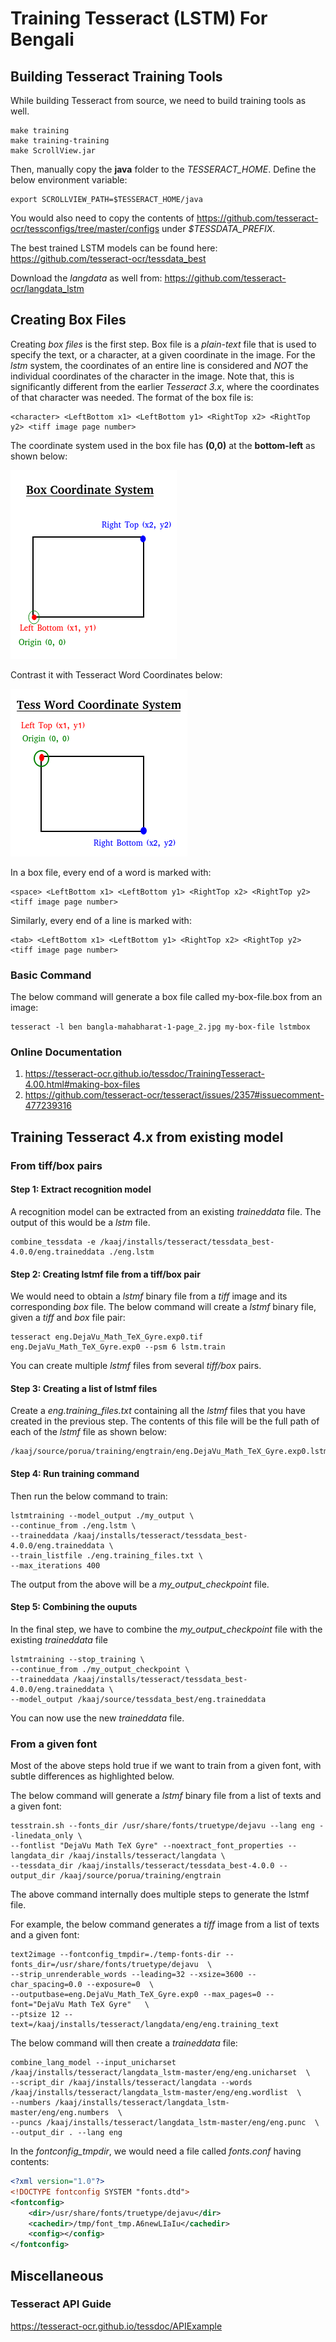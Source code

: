 # Training Tesseract (LSTM) For Bengali
## Building Tesseract Training Tools
While building Tesseract from source, we need to build training tools as well.

    make training
    make training-training
    make ScrollView.jar

Then, manually copy the  __java__  folder to the *TESSERACT_HOME*. Define the below environment variable:

    export SCROLLVIEW_PATH=$TESSERACT_HOME/java

You would also need to copy the contents of <https://github.com/tesseract-ocr/tessconfigs/tree/master/configs> under *$TESSDATA_PREFIX*.   

The best trained LSTM models can be found here: <https://github.com/tesseract-ocr/tessdata_best>  

Download the *langdata* as well from: <https://github.com/tesseract-ocr/langdata_lstm>

## Creating Box Files
Creating *box files* is the first step. Box file is a *plain-text* file that is used to specify the text, or a character, at a given coordinate in the image. For the *lstm* system, the coordinates of an entire line is considered and *NOT* the individual coordinates of the character in the image. Note that, this is significantly different from the earlier *Tesseract 3.x*, where the coordinates of that character was needed. The format of the box file is:

    <character> <LeftBottom x1> <LeftBottom y1> <RightTop x2> <RightTop y2> <tiff image page number>
   
The coordinate system used in the box file has **(0,0)** at the **bottom-left** as shown below:

![Box Coordinate System](docs/box-coordinate-system.png)

Contrast it with Tesseract Word Coordinates below:

![Tesseract Word Coordinate System](docs/tess-word-coordinate-system.png)

In a box file, every end of a word is marked with:

    <space> <LeftBottom x1> <LeftBottom y1> <RightTop x2> <RightTop y2> <tiff image page number>
    
Similarly, every end of a line is marked with:

    <tab> <LeftBottom x1> <LeftBottom y1> <RightTop x2> <RightTop y2> <tiff image page number>        

### Basic Command

The below command will generate a box file called my-box-file.box from an image:

    tesseract -l ben bangla-mahabharat-1-page_2.jpg my-box-file lstmbox
    
### Online Documentation
1. <https://tesseract-ocr.github.io/tessdoc/TrainingTesseract-4.00.html#making-box-files>
1. <https://github.com/tesseract-ocr/tesseract/issues/2357#issuecomment-477239316>    
    
## Training Tesseract 4.x from existing model

### From tiff/box pairs

#### Step 1: Extract recognition model

A recognition model can be extracted from an existing *traineddata* file. The output of this would be a *lstm* file.
    
    combine_tessdata -e /kaaj/installs/tesseract/tessdata_best-4.0.0/eng.traineddata ./eng.lstm

#### Step 2: Creating lstmf file from a tiff/box pair

We would need to obtain a *lstmf* binary file from a *tiff* image and its corresponding *box* file. The below command will create a *lstmf* binary file, given a *tiff* and *box* file pair:

    tesseract eng.DejaVu_Math_TeX_Gyre.exp0.tif eng.DejaVu_Math_TeX_Gyre.exp0 --psm 6 lstm.train
    
You can create multiple *lstmf* files from several *tiff/box* pairs.    
    
#### Step 3: Creating a list of lstmf files

Create a *eng.training_files.txt* containing all the *lstmf* files that you have created in the previous step. The contents of this file will be the full path of each of the *lstmf* file as shown below:

```
/kaaj/source/porua/training/engtrain/eng.DejaVu_Math_TeX_Gyre.exp0.lstmf
```
#### Step 4: Run training command    

Then run the below command to train:

    lstmtraining --model_output ./my_output \
    --continue_from ./eng.lstm \
    --traineddata /kaaj/installs/tesseract/tessdata_best-4.0.0/eng.traineddata \
    --train_listfile ./eng.training_files.txt \
    --max_iterations 400
    
The output from the above will be a *my_output_checkpoint* file.

#### Step 5: Combining the ouputs

In the final step, we have to combine the *my_output_checkpoint* file with the existing *traineddata* file

    lstmtraining --stop_training \
    --continue_from ./my_output_checkpoint \
    --traineddata /kaaj/installs/tesseract/tessdata_best-4.0.0/eng.traineddata \
    --model_output /kaaj/source/tessdata_best/eng.traineddata

You can now use the new *traineddata* file.        

### From a given font

Most of the above steps hold true if we want to train from a given font, with subtle differences as highlighted below.

The below command will generate a *lstmf* binary file from a list of texts and a given font:

    tesstrain.sh --fonts_dir /usr/share/fonts/truetype/dejavu --lang eng --linedata_only \
    --fontlist "DejaVu Math TeX Gyre" --noextract_font_properties --langdata_dir /kaaj/installs/tesseract/langdata \
    --tessdata_dir /kaaj/installs/tesseract/tessdata_best-4.0.0 --output_dir /kaaj/source/porua/training/engtrain
     
The above command internally does multiple steps to generate the lstmf file. 

For example, the below command generates a *tiff* image from a list of texts and a given font:

    text2image --fontconfig_tmpdir=./temp-fonts-dir --fonts_dir=/usr/share/fonts/truetype/dejavu  \
    --strip_unrenderable_words --leading=32 --xsize=3600 --char_spacing=0.0 --exposure=0  \
    --outputbase=eng.DejaVu_Math_TeX_Gyre.exp0 --max_pages=0 --font="DejaVu Math TeX Gyre"   \
    --ptsize 12 --text=/kaaj/installs/tesseract/langdata/eng/eng.training_text
    
The below command will then create a *traineddata* file:

    combine_lang_model --input_unicharset /kaaj/installs/tesseract/langdata_lstm-master/eng/eng.unicharset  \
    --script_dir /kaaj/installs/tesseract/langdata --words /kaaj/installs/tesseract/langdata_lstm-master/eng/eng.wordlist  \
    --numbers /kaaj/installs/tesseract/langdata_lstm-master/eng/eng.numbers  \
    --puncs /kaaj/installs/tesseract/langdata_lstm-master/eng/eng.punc  \
    --output_dir . --lang eng    
    
In the *fontconfig_tmpdir*, we would need a file called *fonts.conf* having contents:

```xml
<?xml version="1.0"?>
<!DOCTYPE fontconfig SYSTEM "fonts.dtd">
<fontconfig>
	<dir>/usr/share/fonts/truetype/dejavu</dir>
	<cachedir>/tmp/font_tmp.A6newLIaIu</cachedir>
	<config></config>
</fontconfig>
```

## Miscellaneous
### Tesseract API Guide
<https://tesseract-ocr.github.io/tessdoc/APIExample>
